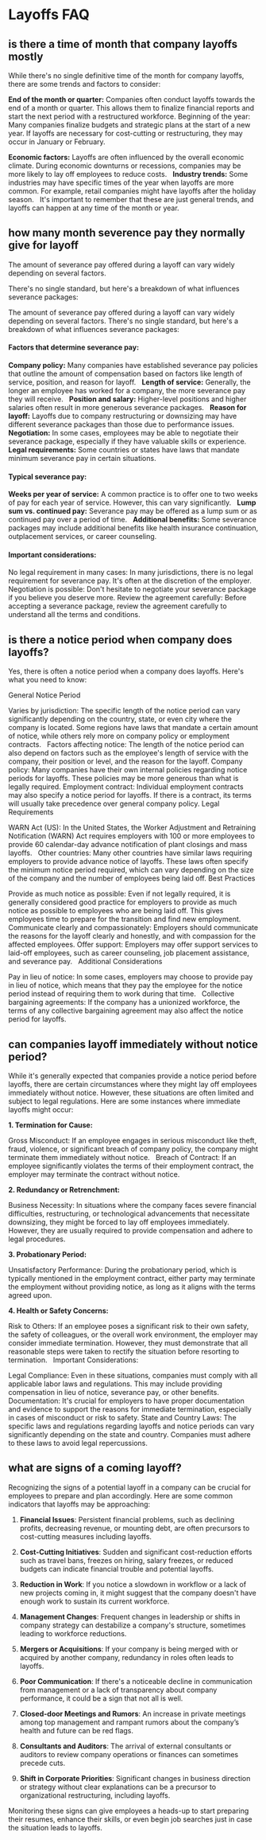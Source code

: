 # Layoffs FAQ

## is there a time of month that company layoffs mostly

While there's no single definitive time of the month for company layoffs, there are some trends and factors to consider:

**End of the month or quarter:** Companies often conduct layoffs towards the end of a month or quarter. This allows them to finalize financial reports and start the next period with a restructured workforce.
Beginning of the year: Many companies finalize budgets and strategic plans at the start of a new year. If layoffs are necessary for cost-cutting or restructuring, they may occur in January or February.

**Economic factors:** Layoffs are often influenced by the overall economic climate. During economic downturns or recessions, companies may be more likely to lay off employees to reduce costs.   
**Industry trends:** Some industries may have specific times of the year when layoffs are more common. For example, retail companies might have layoffs after the holiday season.   
It's important to remember that these are just general trends, and layoffs can happen at any time of the month or year.


## how many month severence pay they normally give for layoff

The amount of severance pay offered during a layoff can vary widely depending on several factors.

There's no single standard, but here's a breakdown of what influences severance packages:

The amount of severance pay offered during a layoff can vary widely depending on several factors. There's no single standard, but here's a breakdown of what influences severance packages:   

#### Factors that determine severance pay:

**Company policy:** Many companies have established severance pay policies that outline the amount of compensation based on factors like length of service, position, and reason for layoff.   
**Length of service:** Generally, the longer an employee has worked for a company, the more severance pay they will receive.   
**Position and salary:** Higher-level positions and higher salaries often result in more generous severance packages.   
**Reason for layoff:** Layoffs due to company restructuring or downsizing may have different severance packages than those due to performance issues.   
**Negotiation:** In some cases, employees may be able to negotiate their severance package, especially if they have valuable skills or experience.   
**Legal requirements:** Some countries or states have laws that mandate minimum severance pay in certain situations.  

#### Typical severance pay:

**Weeks per year of service:**  A common practice is to offer one to two weeks of pay for each year of service. However, this can vary significantly.   
**Lump sum vs. continued pay:** Severance pay may be offered as a lump sum or as continued pay over a period of time.   
**Additional benefits:** Some severance packages may include additional benefits like health insurance continuation, outplacement services, or career counseling.   

#### Important considerations:
No legal requirement in many cases: In many jurisdictions, there is no legal requirement for severance pay. It's often at the discretion of the employer.
Negotiation is possible: Don't hesitate to negotiate your severance package if you believe you deserve more.
Review the agreement carefully: Before accepting a severance package, review the agreement carefully to understand all the terms and conditions.


## is there a notice period when company does layoffs?

Yes, there is often a notice period when a company does layoffs. Here's what you need to know:

General Notice Period

Varies by jurisdiction: The specific length of the notice period can vary significantly depending on the country, state, or even city where the company is located. Some regions have laws that mandate a certain amount of notice, while others rely more on company policy or employment contracts.   
Factors affecting notice: The length of the notice period can also depend on factors such as the employee's length of service with the company, their position or level, and the reason for the layoff.
Company policy: Many companies have their own internal policies regarding notice periods for layoffs. These policies may be more generous than what is legally required.
Employment contract: Individual employment contracts may also specify a notice period for layoffs. If there is a contract, its terms will usually take precedence over general company policy.
Legal Requirements

WARN Act (US): In the United States, the Worker Adjustment and Retraining Notification (WARN) Act requires employers with 100 or more employees to provide 60 calendar-day advance notification of plant closings and mass layoffs.   
Other countries: Many other countries have similar laws requiring employers to provide advance notice of layoffs. These laws often specify the minimum notice period required, which can vary depending on the size of the company and the number of employees being laid off.
Best Practices

Provide as much notice as possible: Even if not legally required, it is generally considered good practice for employers to provide as much notice as possible to employees who are being laid off. This gives employees time to prepare for the transition and find new employment.
Communicate clearly and compassionately: Employers should communicate the reasons for the layoff clearly and honestly, and with compassion for the affected employees.
Offer support: Employers may offer support services to laid-off employees, such as career counseling, job placement assistance, and severance pay.   
Additional Considerations

Pay in lieu of notice: In some cases, employers may choose to provide pay in lieu of notice, which means that they pay the employee for the notice period instead of requiring them to work during that time.   
Collective bargaining agreements: If the company has a unionized workforce, the terms of any collective bargaining agreement may also affect the notice period for layoffs.


## can companies layoff immediately without notice period?

While it's generally expected that companies provide a notice period before layoffs, there are certain circumstances where they might lay off employees immediately without notice. However, these situations are often limited and subject to legal regulations. Here are some instances where immediate layoffs might occur:

**1. Termination for Cause:**

Gross Misconduct: If an employee engages in serious misconduct like theft, fraud, violence, or significant breach of company policy, the company might terminate them immediately without notice.   
Breach of Contract: If an employee significantly violates the terms of their employment contract, the employer may terminate the contract without notice.  


**2. Redundancy or Retrenchment:**

Business Necessity: In situations where the company faces severe financial difficulties, restructuring, or technological advancements that necessitate downsizing, they might be forced to lay off employees immediately. However, they are usually required to provide compensation and adhere to legal procedures.   

**3. Probationary Period:**

Unsatisfactory Performance: During the probationary period, which is typically mentioned in the employment contract, either party may terminate the employment without providing notice, as long as it aligns with the terms agreed upon.   

**4. Health or Safety Concerns:**

Risk to Others: If an employee poses a significant risk to their own safety, the safety of colleagues, or the overall work environment, the employer may consider immediate termination. However, they must demonstrate that all reasonable steps were taken to rectify the situation before resorting to termination.   
Important Considerations:

Legal Compliance: Even in these situations, companies must comply with all applicable labor laws and regulations. This may include providing compensation in lieu of notice, severance pay, or other benefits.
Documentation: It's crucial for employers to have proper documentation and evidence to support the reasons for immediate termination, especially in cases of misconduct or risk to safety.
State and Country Laws: The specific laws and regulations regarding layoffs and notice periods can vary significantly depending on the state and country. Companies must adhere to these laws to avoid legal repercussions.

## what are signs of a coming layoff?

Recognizing the signs of a potential layoff in a company can be crucial for employees to prepare and plan accordingly. Here are some common indicators that layoffs may be approaching:

1.  **Financial Issues**: Persistent financial problems, such as declining profits, decreasing revenue, or mounting debt, are often precursors to cost-cutting measures including layoffs.
    
2.  **Cost-Cutting Initiatives**: Sudden and significant cost-reduction efforts such as travel bans, freezes on hiring, salary freezes, or reduced budgets can indicate financial trouble and potential layoffs.
    
3.  **Reduction in Work**: If you notice a slowdown in workflow or a lack of new projects coming in, it might suggest that the company doesn't have enough work to sustain its current workforce.
    
4.  **Management Changes**: Frequent changes in leadership or shifts in company strategy can destabilize a company's structure, sometimes leading to workforce reductions.
    
5.  **Mergers or Acquisitions**: If your company is being merged with or acquired by another company, redundancy in roles often leads to layoffs.
    
6.  **Poor Communication**: If there's a noticeable decline in communication from management or a lack of transparency about company performance, it could be a sign that not all is well.
    
7.  **Closed-door Meetings and Rumors**: An increase in private meetings among top management and rampant rumors about the company’s health and future can be red flags.
    
8.  **Consultants and Auditors**: The arrival of external consultants or auditors to review company operations or finances can sometimes precede cuts.
    
9.  **Shift in Corporate Priorities**: Significant changes in business direction or strategy without clear explanations can be a precursor to organizational restructuring, including layoffs.
    

Monitoring these signs can give employees a heads-up to start preparing their resumes, enhance their skills, or even begin job searches just in case the situation leads to layoffs.
